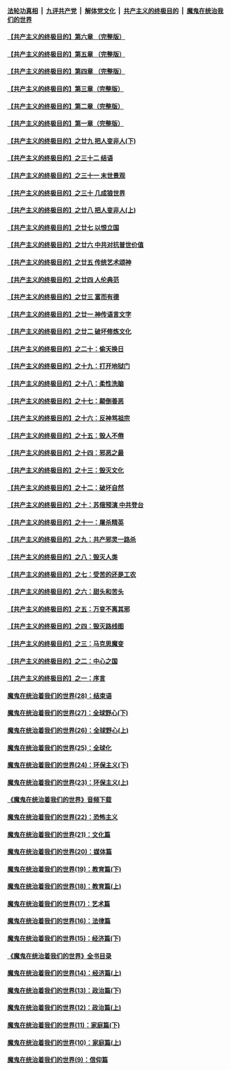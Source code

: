 

####  [法轮功真相](../../../../basic/blob/master/README.md?t=06040501) &nbsp;|&nbsp; [九评共产党](../../../../9ping.md/blob/master/README.md?t=06040501) &nbsp;|&nbsp; [解体党文化](../../../../jtdwh.md/blob/master/README.md?t=06040501)  &nbsp;|&nbsp; [共产主义的终极目的](../../../../gczydzjmd.md/blob/master/README.md?t=06040501) &nbsp;|&nbsp; [魔鬼在统治我们的世界](../../../../mgztzwmdsj.md/blob/master/README.md?t=06040501) 

#### [【共产主义的终极目的】第六章 （完整版）](../pages/nsc422/n11428913.md?t=06040501) 

#### [【共产主义的终极目的】第五章 （完整版）](../pages/nsc422/n11428912.md?t=06040501) 

#### [【共产主义的终极目的】第四章 （完整版）](../pages/nsc422/n11428907.md?t=06040501) 

#### [【共产主义的终极目的】第三章（完整版）](../pages/nsc422/n11428848.md?t=06040501) 

#### [【共产主义的终极目的】第二章（完整版）](../pages/nsc422/n11428831.md?t=06040501) 

#### [【共产主义的终极目的】第一章（完整版）](../pages/nsc422/n11417651.md?t=06040501) 

#### [【共产主义的终极目的】之廿九 把人变非人(下)](../pages/nsc422/n11344140.md?t=06040501) 

#### [【共产主义的终极目的】之三十二 结语](../pages/nsc422/n11360535.md?t=06040501) 

#### [【共产主义的终极目的】之三十一 末世景观](../pages/nsc422/n11351129.md?t=06040501) 

#### [【共产主义的终极目的】之三十 几成狼世界](../pages/nsc422/n11348280.md?t=06040501) 

#### [【共产主义的终极目的】之廿八 把人变非人(上)](../pages/nsc422/n11340492.md?t=06040501) 

#### [【共产主义的终极目的】之廿七 以恨立国](../pages/nsc422/n11336944.md?t=06040501) 

#### [【共产主义的终极目的】之廿六 中共对抗普世价值](../pages/nsc422/n11324785.md?t=06040501) 

#### [【共产主义的终极目的】之廿五 传统艺术颂神](../pages/nsc422/n11296396.md?t=06040501) 

#### [【共产主义的终极目的】之廿四 人伦典范](../pages/nsc422/n11296397.md?t=06040501) 

#### [【共产主义的终极目的】之廿三 富而有德](../pages/nsc422/n11283598.md?t=06040501) 

#### [【共产主义的终极目的】之廿一 神传语言文字](../pages/nsc422/n11263265.md?t=06040501) 

#### [【共产主义的终极目的】之廿二 破坏修炼文化](../pages/nsc422/n11245728.md?t=06040501) 

#### [【共产主义的终极目的】之二十：偷天换日](../pages/nsc422/n11238846.md?t=06040501) 

#### [【共产主义的终极目的】之十九：打开地狱门](../pages/nsc422/n11206376.md?t=06040501) 

#### [【共产主义的终极目的】之十八：柔性洗脑](../pages/nsc422/n11199994.md?t=06040501) 

#### [【共产主义的终极目的】之十七：颠倒善恶](../pages/nsc422/n11179782.md?t=06040501) 

#### [【共产主义的终极目的】之十六：反神骂祖宗](../pages/nsc422/n11166798.md?t=06040501) 

#### [【共产主义的终极目的】之十五：毁人不倦](../pages/nsc422/n11166792.md?t=06040501) 

#### [【共产主义的终极目的】之十四：邪恶之最](../pages/nsc422/n11150249.md?t=06040501) 

#### [【共产主义的终极目的】之十三：毁灭文化](../pages/nsc422/n11135227.md?t=06040501) 

#### [【共产主义的终极目的】之十二：破坏自然](../pages/nsc422/n11135214.md?t=06040501) 

#### [【共产主义的终极目的】之十：苏俄预演 中共登台](../pages/nsc422/n11118424.md?t=06040501) 

#### [【共产主义的终极目的】之十一：屠杀精英](../pages/nsc422/n11118442.md?t=06040501) 

#### [【共产主义的终极目的】之九：共产邪灵一路杀](../pages/nsc422/n11114139.md?t=06040501) 

#### [【共产主义的终极目的】之八：毁灭人类](../pages/nsc422/n11108503.md?t=06040501) 

#### [【共产主义的终极目的】之七：受苦的还是工农](../pages/nsc422/n11101809.md?t=06040501) 

#### [【共产主义的终极目的】之六：甜头和苦头](../pages/nsc422/n11096971.md?t=06040501) 

#### [【共产主义的终极目的】之五：万变不离其邪](../pages/nsc422/n11091285.md?t=06040501) 

#### [【共产主义的终极目的】之四：毁灭路线图](../pages/nsc422/n11086284.md?t=06040501) 

#### [【共产主义的终极目的】之三：马克思魔变](../pages/nsc422/n11061941.md?t=06040501) 

#### [【共产主义的终极目的】之二：中心之国](../pages/nsc422/n11047728.md?t=06040501) 

#### [【共产主义的终极目的】之一：序言](../pages/nsc422/n11086077.md?t=06040501) 

#### [魔鬼在统治着我们的世界(28)：结束语](../pages/nsc422/n10936246.md?t=06040501) 

#### [魔鬼在统治着我们的世界(27)：全球野心(下)](../pages/nsc422/n10928319.md?t=06040501) 

#### [魔鬼在统治着我们的世界(26)：全球野心(上)](../pages/nsc422/n10900318.md?t=06040501) 

#### [魔鬼在统治着我们的世界(25)：全球化](../pages/nsc422/n10788205.md?t=06040501) 

#### [魔鬼在统治着我们的世界(24)：环保主义(下)](../pages/nsc422/n10695307.md?t=06040501) 

#### [魔鬼在统治着我们的世界(23)：环保主义(上)](../pages/nsc422/n10688613.md?t=06040501) 

#### [《魔鬼在统治着我们的世界》音频下载](../pages/nsc422/n10635553.md?t=06040501) 

#### [魔鬼在统治着我们的世界(22)：恐怖主义](../pages/nsc422/n10614727.md?t=06040501) 

#### [魔鬼在统治着我们的世界(21)：文化篇](../pages/nsc422/n10597706.md?t=06040501) 

#### [魔鬼在统治着我们的世界(20)：媒体篇](../pages/nsc422/n10586579.md?t=06040501) 

#### [魔鬼在统治着我们的世界(19)：教育篇(下)](../pages/nsc422/n10564808.md?t=06040501) 

#### [魔鬼在统治着我们的世界(18)：教育篇(上)](../pages/nsc422/n10526970.md?t=06040501) 

#### [魔鬼在统治着我们的世界(17)：艺术篇](../pages/nsc422/n10499093.md?t=06040501) 

#### [魔鬼在统治着我们的世界(16)：法律篇](../pages/nsc422/n10485969.md?t=06040501) 

#### [魔鬼在统治着我们的世界(15)：经济篇(下)](../pages/nsc422/n10469975.md?t=06040501) 

#### [《魔鬼在统治着我们的世界》全书目录](../pages/nsc422/n10464261.md?t=06040501) 

#### [魔鬼在统治着我们的世界(14)：经济篇(上)](../pages/nsc422/n10457370.md?t=06040501) 

#### [魔鬼在统治着我们的世界(13)：政治篇(下)](../pages/nsc422/n10448270.md?t=06040501) 

#### [魔鬼在统治着我们的世界(12)：政治篇(上)](../pages/nsc422/n10444576.md?t=06040501) 

#### [魔鬼在统治着我们的世界(11)：家庭篇(下)](../pages/nsc422/n10440961.md?t=06040501) 

#### [魔鬼在统治着我们的世界(10)：家庭篇(上)](../pages/nsc422/n10435448.md?t=06040501) 

#### [魔鬼在统治着我们的世界(9)：信仰篇](../pages/nsc422/n10432159.md?t=06040501) 

